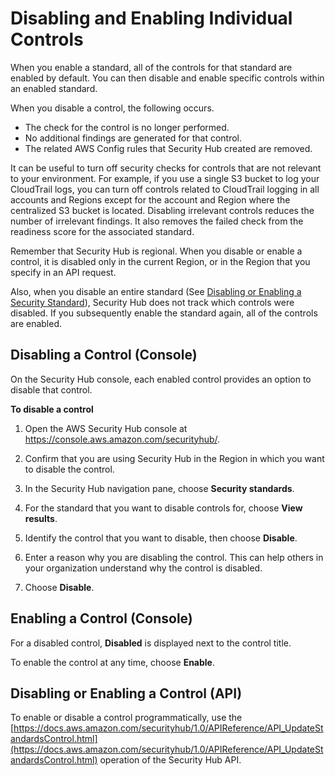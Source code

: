 # Disabling and Enabling Individual Controls<a name="securityhub-standards-enable-disable-controls"></a>

When you enable a standard, all of the controls for that standard are enabled by default\. You can then disable and enable specific controls within an enabled standard\.

When you disable a control, the following occurs\.
+ The check for the control is no longer performed\.
+ No additional findings are generated for that control\.
+ The related AWS Config rules that Security Hub created are removed\.

It can be useful to turn off security checks for controls that are not relevant to your environment\. For example, if you use a single S3 bucket to log your CloudTrail logs, you can turn off controls related to CloudTrail logging in all accounts and Regions except for the account and Region where the centralized S3 bucket is located\. Disabling irrelevant controls reduces the number of irrelevant findings\. It also removes the failed check from the readiness score for the associated standard\.

Remember that Security Hub is regional\. When you disable or enable a control, it is disabled only in the current Region, or in the Region that you specify in an API request\.

Also, when you disable an entire standard \(See [Disabling or Enabling a Security Standard](securityhub-standards-enable-disable.md)\), Security Hub does not track which controls were disabled\. If you subsequently enable the standard again, all of the controls are enabled\.

## Disabling a Control \(Console\)<a name="securityhub-standard-control-disable-console"></a>

On the Security Hub console, each enabled control provides an option to disable that control\.

**To disable a control**

1. Open the AWS Security Hub console at [https://console\.aws\.amazon\.com/securityhub/](https://console.aws.amazon.com/securityhub/)\.

1. Confirm that you are using Security Hub in the Region in which you want to disable the control\.

1. In the Security Hub navigation pane, choose **Security standards**\.

1. For the standard that you want to disable controls for, choose **View results**\.

1. Identify the control that you want to disable, then choose **Disable**\.

1. Enter a reason why you are disabling the control\. This can help others in your organization understand why the control is disabled\.

1. Choose **Disable**\.

## Enabling a Control \(Console\)<a name="securityhub-standard-control-enable-console"></a>

For a disabled control, **Disabled** is displayed next to the control title\.

To enable the control at any time, choose **Enable**\.

## Disabling or Enabling a Control \(API\)<a name="securityhub-standard-control-enable-disable-api"></a>

To enable or disable a control programmatically, use the [https://docs.aws.amazon.com/securityhub/1.0/APIReference/API_UpdateStandardsControl.html](https://docs.aws.amazon.com/securityhub/1.0/APIReference/API_UpdateStandardsControl.html) operation of the Security Hub API\.